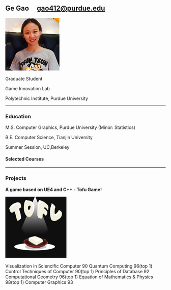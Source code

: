 ## Ge Gao                       gao412@purdue.edu
![fay067](gao.jpg)  

Graduate Student

Game Innovation Lab

Polytechnic Institute, Purdue University

-----------------------------------------------------------------------------------------------
### Education

M.S. Computer Graphics, Purdue University (Minor: Statistics)

B.E. Computer Science, Tianjin University

Summer Session, UC,Berkeley

#### Selected Courses

-----------------------------------------------------------------------------------------------
### Projects
 
**A game based on UE4 and C++ - Tofu Game!**

![fay067](TofuGame.png)  

Visualization in Sciencific Computer     90
Quantum Computing                        96(top 1)
Control Techniques of Computer           90(top 1)
Principles of Database                   92
Computational Geometry                   96(top 1)
Equation of Mathematics & Physics        98(top 1)
Computer Graphics                        93




